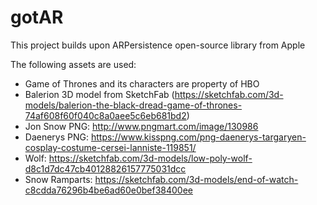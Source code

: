 # gotAR

This project builds upon ARPersistence open-source library from Apple

The following assets are used:
- Game of Thrones and its characters are property of HBO
- Balerion 3D model from SketchFab (https://sketchfab.com/3d-models/balerion-the-black-dread-game-of-thrones-74af608f60f040c8a0aee5c6eb681bd2)
- Jon Snow PNG: http://www.pngmart.com/image/130986
- Daenerys PNG: https://www.kisspng.com/png-daenerys-targaryen-cosplay-costume-cersei-lanniste-119851/
- Wolf: https://sketchfab.com/3d-models/low-poly-wolf-d8c1d7dc47cb40128826157775031dcc
- Snow Ramparts: https://sketchfab.com/3d-models/end-of-watch-c8cdda76296b4be6ad60e0bef38400ee
